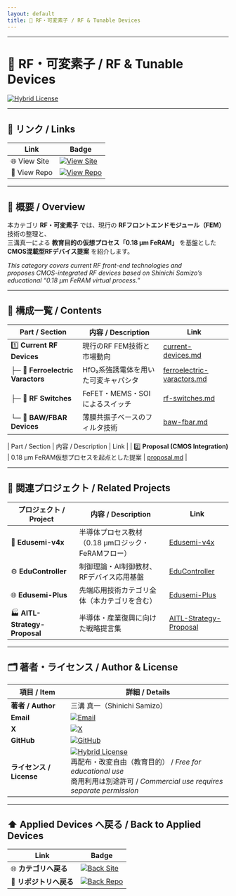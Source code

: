 ```yaml
---
layout: default
title: 📡 RF・可変素子 / RF & Tunable Devices
---
```


---

# 📡 RF・可変素子 / RF & Tunable Devices  

[![Hybrid License](https://img.shields.io/badge/license-Hybrid-blueviolet)](../../../#-ライセンス--license)

---

## 🔗 リンク / Links  

| Link | Badge |
|---|---|
| 🌐 View Site | [![View Site](https://img.shields.io/badge/View-Site-brightgreen?style=for-the-badge&logo=githubpages)](https://samizo-aitl.github.io/Edusemi-Plus/applied-devices/rf-devices/) |
| 📂 View Repo | [![View Repo](https://img.shields.io/badge/View-Repo-blue?style=for-the-badge&logo=github)](https://github.com/Samizo-AITL/Edusemi-Plus/tree/main/applied-devices/rf-devices) |

---

## 📘 概要 / Overview  

本カテゴリ **RF・可変素子** では、現行の **RFフロントエンドモジュール（FEM）** 技術の整理と、  
三溝真一による **教育目的の仮想プロセス「0.18 µm FeRAM」** を基盤とした  
**CMOS混載型RFデバイス提案** を紹介します。  

*This category covers current RF front-end technologies and  
proposes CMOS-integrated RF devices based on Shinichi Samizo’s  
educational “0.18 µm FeRAM virtual process.”*  

---

## 📂 構成一覧 / Contents  

| Part / Section | 内容 / Description | Link |
|---|---|---|
| 1️⃣ **Current RF Devices** | 現行のRF FEM技術と市場動向 | [current-devices.md](./current-devices.md) |
| ├─ 🧩 **Ferroelectric Varactors** | HfO₂系強誘電体を用いた可変キャパシタ | [ferroelectric-varactors.md](./ferroelectric-varactors.md) |
| ├─ 🔀 **RF Switches** | FeFET・MEMS・SOIによるスイッチ | [rf-switches.md](./rf-switches.md) |
| └─ 📡 **BAW/FBAR Devices** | 薄膜共振子ベースのフィルタ技術 | [baw-fbar.md](./baw-fbar.md) |

| Part / Section | 内容 / Description | Link |
| 2️⃣ **Proposal (CMOS Integration)** | 0.18 µm FeRAM仮想プロセスを起点とした提案 | [proposal.md](./proposal.md) |

---

## 🔗 関連プロジェクト / Related Projects  

| プロジェクト / Project | 内容 / Description | Link |
|---|---|---|
| 📘 **Edusemi-v4x** | 半導体プロセス教材（0.18 µmロジック・FeRAMフロー） | [Edusemi-v4x](https://samizo-aitl.github.io/Edusemi-v4x/) |
| ⚙️ **EduController** | 制御理論・AI制御教材、RFデバイス応用基盤 | [EduController](https://samizo-aitl.github.io/EduController/) |
| 🌐 **Edusemi-Plus** | 先端応用技術カテゴリ全体（本カテゴリを含む） | [Edusemi-Plus](https://samizo-aitl.github.io/Edusemi-Plus/) |
| 🏭 **AITL-Strategy-Proposal** | 半導体・産業復興に向けた戦略提言集 | [AITL-Strategy-Proposal](https://samizo-aitl.github.io/AITL-Strategy-Proposal/) |

---

## 🗂️ 著者・ライセンス / Author & License

| 項目 / Item | 詳細 / Details |
|---|---|
| **著者 / Author** | 三溝 真一（Shinichi Samizo） |
| **Email** | [![Email](https://img.shields.io/badge/Email-shin3t72%40gmail.com-red?style=for-the-badge&logo=gmail)](mailto:shin3t72@gmail.com) |
| **X** | [![X](https://img.shields.io/badge/X-@shin3t72-black?style=for-the-badge&logo=x)](https://x.com/shin3t72) |
| **GitHub** | [![GitHub](https://img.shields.io/badge/GitHub-Samizo--AITL-blue?style=for-the-badge&logo=github)](https://github.com/Samizo-AITL) |
| **ライセンス / License** | [![Hybrid License](https://img.shields.io/badge/license-Hybrid-blueviolet?style=for-the-badge)](../../../#-ライセンス--license) <br> 再配布・改変自由（教育目的） / *Free for educational use* <br> 商用利用は別途許可 / *Commercial use requires separate permission* |

---

## ⬆️ Applied Devices へ戻る / Back to Applied Devices

| Link | Badge |
|---|---|
| 🌐 **カテゴリへ戻る** | [![Back Site](https://img.shields.io/badge/⬆️%20Back-Applied--Devices-brightgreen?style=for-the-badge&logo=githubpages)](https://samizo-aitl.github.io/Edusemi-Plus/applied-devices/) |
| 📂 **リポジトリへ戻る** | [![Back Repo](https://img.shields.io/badge/⬆️%20Back-Repo-blue?style=for-the-badge&logo=github)](https://github.com/Samizo-AITL/Edusemi-Plus/tree/main/applied-devices) |
